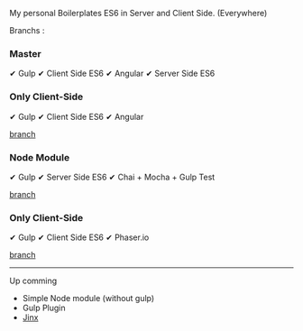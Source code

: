 My personal Boilerplates
ES6 in Server and Client Side. (Everywhere)


Branchs : 

### Master 
✔ Gulp
✔ Client Side ES6
✔ Angular
✔ Server Side ES6 

### Only Client-Side
✔ Gulp
✔ Client Side ES6
✔ Angular

[branch](https://github.com/webcaetano/boilerplate-gulp-webapp/tree/client)

### Node Module
✔ Gulp
✔ Server Side ES6
✔ Chai + Mocha + Gulp Test

[branch](https://github.com/webcaetano/boilerplate-gulp-webapp/tree/simple-node)

### Only Client-Side
✔ Gulp
✔ Client Side ES6
✔ Phaser.io

[branch](https://github.com/webcaetano/boilerplate-gulp-webapp/tree/phaser-local)


------
Up comming 
- Simple Node module (without gulp)
- Gulp Plugin
- [Jinx](https://github.com/webcaetano/jinx)

